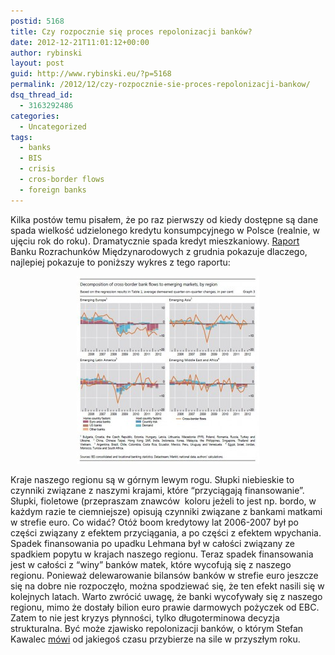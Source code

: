 ```yaml
---
postid: 5168
title: Czy rozpocznie się proces repolonizacji banków?
date: 2012-12-21T11:01:12+00:00
author: rybinski
layout: post
guid: http://www.rybinski.eu/?p=5168
permalink: /2012/12/czy-rozpocznie-sie-proces-repolonizacji-bankow/
dsq_thread_id:
  - 3163292486
categories:
  - Uncategorized
tags:
  - banks
  - BIS
  - crisis
  - cros-border flows
  - foreign banks
---
```

Kilka postów temu pisałem, że po raz pierwszy od kiedy dostępne są dane spada wielkość udzielonego kredytu konsumpcyjnego w Polsce (realnie, w ujęciu rok do roku). Dramatycznie spada kredyt mieszkaniowy. [Raport](http://resources.rybinski.eu/resources/viewResource:fd46dc90-4b51-11e2-9280-001b24eff4d8) Banku Rozrachunków Międzynarodowych z grudnia pokazuje dlaczego, najlepiej pokazuje to poniższy wykres z tego raportu:

<p style="text-align: center;">
  <a href="/uploads/2012/12/BIS_bank_cross_border_flows.jpg"><img class="size-medium wp-image-5169 aligncenter" title="BIS_bank_cross_border_flows" src="/uploads/2012/12/BIS_bank_cross_border_flows-292x300.jpg" alt="" width="292" height="300" /></a>
</p>

Kraje naszego regionu są w górnym lewym rogu. Słupki niebieskie to czynniki związane z naszymi krajami, które “przyciągają finansowanie”. Słupki, fioletowe (przepraszam znawców  koloru jeżeli to jest np. bordo, w każdym razie te ciemniejsze) opisują czynniki związane z bankami matkami w strefie euro. Co widać? Otóż boom kredytowy lat 2006-2007 był po części związany z efektem przyciągania, a po części z efektem wpychania. Spadek finansowania po upadku Lehmana był w całości związany ze spadkiem popytu w krajach naszego regionu. Teraz spadek finansowania jest w całości z “winy” banków matek, które wycofują się z naszego regionu. Ponieważ delewarowanie bilansów banków w strefie euro jeszcze się na dobre nie rozpoczęło, można spodziewać się, że ten efekt nasili się w kolejnych latach. Warto zwrócić uwagę, że banki wycofywały się z naszego regionu, mimo że dostały bilion euro prawie darmowych pożyczek od EBC. Zatem to nie jest kryzys płynności, tylko długoterminowa decyzja strukturalna. Być może zjawisko repolonizacji banków, o którym Stefan Kawalec [mówi](http://www.youtube.com/watch?v=LsNv8ZyPwnw&list=PLBAFF3C2F0F54AA1F&index=1) od jakiegoś czasu przybierze na sile w przyszłym roku.

 
